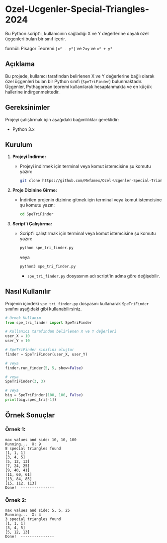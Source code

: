 # Ozel-Ucgenler-Special-Triangles-2024

Bu Python script'i, kullanıcının sağladığı X ve Y değerlerine dayalı özel üçgenleri bulan bir sınıf içerir.

formül: Pisagor Teoremi:`|x² - y²|` ve `2xy` ve `x² + y²`

## Açıklama

Bu projede, kullanıcı tarafından belirlenen X ve Y değerlerine bağlı olarak özel üçgenleri bulan bir Python sınıfı (`SpeTriFinder`) bulunmaktadır. Üçgenler, Pythagorean teoremi kullanılarak hesaplanmakta ve en küçük hallerine indirgenmektedir.


## Gereksinimler

Projeyi çalıştırmak için aşağıdaki bağımlılıklar gereklidir:

- Python 3.x

## Kurulum

1. **Projeyi İndirme:**
   - Projeyi indirmek için terminal veya komut istemcisine şu komutu yazın:
     ```bash
     git clone https://github.com/Mefamex/Ozel-Ucgenler-Special-Triangles-2024.git
     ```

2. **Proje Dizinine Girme:**
   - İndirilen projenin dizinine gitmek için terminal veya komut istemcisine şu komutu yazın:
     ```bash
     cd SpeTriFinder
     ```

3. **Script'i Çalıştırma:**
   - Script'i çalıştırmak için terminal veya komut istemcisine şu komutu yazın:
     ```bash
     python spe_tri_finder.py
     ```
     veya
     ```bash
     python3 spe_tri_finder.py
     ```
     - `spe_tri_finder.py` dosyasının adı script'in adına göre değişebilir.

## Nasıl Kullanılır

Projenin içindeki `spe_tri_finder.py` dosyasını kullanarak `SpeTriFinder` sınıfını aşağıdaki gibi kullanabilirsiniz.

```python
# Örnek Kullanım
from spe_tri_finder import SpeTriFinder

# Kullanıcı tarafından belirlenen X ve Y değerleri
user_X = 10
user_Y = 10

# SpeTriFinder sınıfını oluştur
finder = SpeTriFinder(user_X, user_Y)

# veya
finder.run_finder(5, 5, show=False)

# veya 
SpeTriFinder(3, 3)

# veya
big = SpeTriFinder(100, 100, False)
print(big.spec_tri[-1])
```


## Örnek Sonuçlar

### Örnek 1:
```plaintext
max values and side: 10, 10, 100
Running...  X: 9  
8 special triangles found
[1, 1, 1]
[3, 4, 5]
[5, 12, 13]
[7, 24, 25]
[9, 40, 41]
[11, 60, 61]
[13, 84, 85]
[15, 112, 113]
Done!  ---------------
```
### Örnek 2:
```plaintext
max values and side: 5, 5, 25
Running...  X: 4  
3 special triangles found
[1, 1, 1]
[3, 4, 5]
[5, 12, 13]
Done!  ---------------
```
